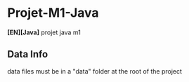 # Projet-M1-Java
**[EN][Java]** projet java m1

## Data Info

data files must be in a "data" folder at the root of the project
